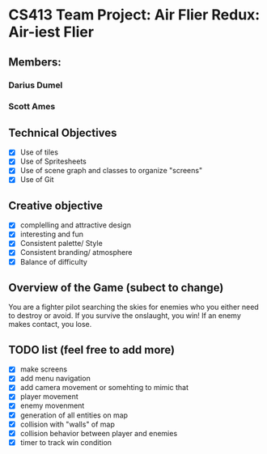 # CS413 Team Project: Air Flier Redux: Air-iest Flier

## Members:

### Darius Dumel

### Scott Ames

## Technical Objectives

- [X] Use of tiles
- [X] Use of Spritesheets
- [X] Use of scene graph and classes to organize "screens"
- [X] Use of Git

## Creative objective

- [X] complelling and attractive design
- [X] interesting and fun
- [X] Consistent palette/ Style
- [X] Consistent branding/ atmosphere
- [X] Balance of difficulty

## Overview of the Game (subect to change)

You are a fighter pilot searching the skies for enemies who you either need to
destroy or avoid. If you survive the onslaught, you win!  If an enemy makes
contact, you lose.

## TODO list (feel free to add more)

- [X] make screens
- [X] add menu navigation
- [X] add camera movement or somehting to mimic that
- [X] player movement
- [X] enemy movenment
- [X] generation of all entities on map
- [X] collision with "walls" of map
- [X] collision behavior between player and enemies
- [X] timer to track win condition

